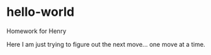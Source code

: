 # hello-world
Homework for Henry

Here I am just trying to figure out the next move...
one move at a time.
